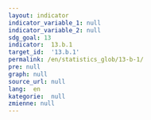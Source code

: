 ```yaml
---
layout: indicator
indicator_variable_1: null
indicator_variable_2: null
sdg_goal: 13
indicator:  13.b.1
target_id:  '13.b.1'
permalink: /en/statistics_glob/13-b-1/
pre: null
graph: null
source_url: null
lang:  en
kategorie:  null
zmienne: null
---
```

